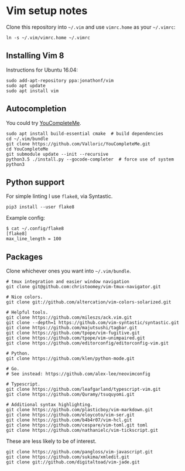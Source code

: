# Vim setup notes

Clone this repository into `~/.vim` and use `vimrc.home` as your
`~/.vimrc`:
```
ln -s ~/.vim/vimrc.home ~/.vimrc
```

## Installing Vim 8

Instructions for Ubuntu 16.04:
```
sudo add-apt-repository ppa:jonathonf/vim
sudo apt update
sudo apt install vim
```

## Autocompletion

You could try
[YouCompleteMe](https://github.com/Valloric/YouCompleteMe).
```
sudo apt install build-essential cmake  # build dependencies
cd ~/.vim/bundle
git clone https://github.com/Valloric/YouCompleteMe.git
cd YouCompleteMe
git submodule update --init --recursive
python3.5 ./install.py --gocode-completer  # force use of system python3
```

## Python support

For simple linting I use `flake8`, via Syntastic.
```
pip3 install --user flake8
```
Example config:
```
$ cat ~/.config/flake8
[flake8]
max_line_length = 100
````

## Packages

Clone whichever ones you want into `~/.vim/bundle`.
```
# tmux integration and easier window navigation
git clone git@github.com:christoomey/vim-tmux-navigator.git

# Nice colors.
git clone git://github.com/altercation/vim-colors-solarized.git

# Helpful tools.
git clone https://github.com/mileszs/ack.vim.git
git clone --depth=1 https://github.com/vim-syntastic/syntastic.git
git clone https://github.com/majutsushi/tagbar.git
git clone https://github.com/tpope/vim-fugitive.git
git clone https://github.com/tpope/vim-unimpaired.git
git clone https://github.com/editorconfig/editorconfig-vim.git

# Python.
git clone https://github.com/klen/python-mode.git

# Go.
# See instead: https://github.com/alex-lee/neovimconfig

# Typescript.
git clone https://github.com/leafgarland/typescript-vim.git
git clone https://github.com/Quramy/tsuquyomi.git

# Additional syntax highlighting.
git clone https://github.com/plasticboy/vim-markdown.git
git clone https://github.com/eloycoto/vim-ser.git
git clone https://github.com/b4b4r07/vim-hcl.git
git clone https://github.com/cespare/vim-toml.git toml
git clone https://github.com/nathanielc/vim-tickscript.git
```

These are less likely to be of interest.
```
git clone https://github.com/pangloss/vim-javascript.git
git clone https://github.com/sukima/xmledit.git
git clone git://github.com/digitaltoad/vim-jade.git
```
